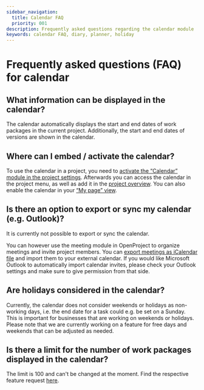 ```yaml
---
sidebar_navigation:
  title: Calendar FAQ
  priority: 001
description: Frequently asked questions regarding the calendar module
keywords: calendar FAQ, diary, planner, holiday
---
```


# Frequently asked questions (FAQ) for calendar

## What information can be displayed in the calendar?

The calendar automatically displays the start and end dates of work packages in the current project. Additionally, the start and end dates of versions are shown in the calendar.

## Where can I embed / activate the calendar?

To use the calendar in a project, you need to [activate the “Calendar” module in the project settings](../../projects/project-settings/modules). Afterwards you can access the calendar in the project menu, as well as add it in the [project overview](../../projects/#global-projects-overview---view-all-projects). You can also enable the calendar in your [“My page” view](../../../getting-started/my-page).

## Is there an option to export or sync my calendar (e.g. Outlook)?

It is currently not possible to export or sync the calendar. 

You can however use the meeting module in OpenProject to organize meetings and invite project members.  You can [export meetings as iCalendar file](../../meetings/#create-or-edit-the-meeting-agenda) and import them to your external calendar. If you would like Microsoft Outlook to automatically import calendar invites, please check your Outlook settings and make sure to give permission from that side.

## Are holidays considered in the calendar?

Currently, the calendar does not consider weekends or holidays as non-working days, i.e. the end date for a task could e.g. be set on a Sunday. This is important for businesses that are working on weekends or holidays. Please note that we are currently working on a feature for free days and weekends that can be adjusted as needed. 

## Is there a limit for the number of work packages displayed in the calendar?

The limit is 100 and can't be changed at the moment. Find the respective feature request [here](https://community.openproject.com/projects/openproject/work_packages/35062/activity).